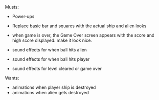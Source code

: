 Musts:

* Power-ups

* Replace basic bar and squares with the actual ship and alien looks
* when game is over, the Game Over screen appears with the score and high score displayed. make it look nice.

* sound effects for when ball hits alien
* sound effects for when ball hits player
* sound effects for level cleared or game over



Wants:

* animations when player ship is destroyed
* animations when alien gets destroyed
